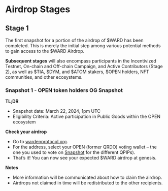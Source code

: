﻿---
sidebar_position: 2
---

# Airdrop Stages

## Stage 1

The first snapshot for a portion of the airdrop of $WARD has been completed. This is merely the initial step among various potential methods to gain access to the $WARD Airdrop.

**Subsequent stages** will also encompass participants in the Incentivized Testnet, On-chain and Off-chain Campaign, and Active Contributors (Stage 2), as well as $TIA, $DYM, and $ATOM stakers, $OPEN holders, NFT communities, and other ecosystems.

### Snapshot 1 - OPEN token holders OG Snapshot

**TL;DR**

-   Snapshot date: March 22, 2024, 1pm UTC
-   Eligibility Criteria: Active participation in Public Goods within the OPEN ecosystem

**Check your airdrop**

-   Go to [wardenprotocol.org](https://genesis.wardenprotocol.org/).
-   For the address, select your OPEN (former QRDO) voting wallet – the one you used to vote on [Snapshot](https://snapshot.org/#/governance.qredo.eth/) for the different QPIPs).
-   That’s it! You can now see your expected $WARD airdrop at genesis.

**Notes**

-   More information will be communicated about how to claim the airdrop.
-   Airdrops not claimed in time will be redistributed to the other recipients.
